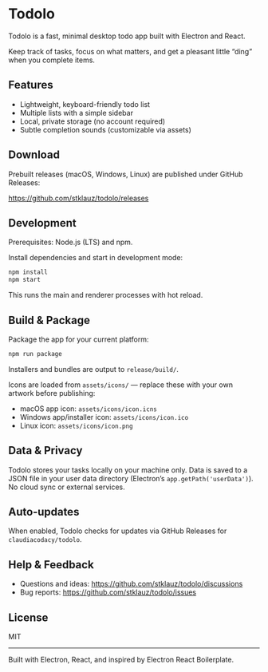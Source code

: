# Todolo

Todolo is a fast, minimal desktop todo app built with Electron and React.

Keep track of tasks, focus on what matters, and get a pleasant little “ding” when you complete items.

## Features

- Lightweight, keyboard-friendly todo list
- Multiple lists with a simple sidebar
- Local, private storage (no account required)
- Subtle completion sounds (customizable via assets)

## Download

Prebuilt releases (macOS, Windows, Linux) are published under GitHub Releases:

https://github.com/stklauz/todolo/releases

## Development

Prerequisites: Node.js (LTS) and npm.

Install dependencies and start in development mode:

```bash
npm install
npm start
```

This runs the main and renderer processes with hot reload.

## Build & Package

Package the app for your current platform:

```bash
npm run package
```

Installers and bundles are output to `release/build/`.

Icons are loaded from `assets/icons/` — replace these with your own artwork before publishing:

- macOS app icon: `assets/icons/icon.icns`
- Windows app/installer icon: `assets/icons/icon.ico`
- Linux icon: `assets/icons/icon.png`

## Data & Privacy

Todolo stores your tasks locally on your machine only. Data is saved to a JSON file in your user data directory (Electron’s `app.getPath('userData')`). No cloud sync or external services.

## Auto‑updates

When enabled, Todolo checks for updates via GitHub Releases for `claudiacodacy/todolo`.

## Help & Feedback

- Questions and ideas: https://github.com/stklauz/todolo/discussions
- Bug reports: https://github.com/stklauz/todolo/issues

## License

MIT

---

Built with Electron, React, and inspired by Electron React Boilerplate.
